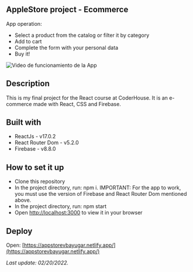 ## AppleStore project - Ecommerce

App operation:

- Select a product from the catalog or filter it by category
- Add to cart
- Complete the form with your personal data
- Buy it!

![Video de funcionamiento de la App](https://media.giphy.com/media/yqeAN6didU6zYlWYMR/giphy.gif)

## Description

This is my final project for the React course at CoderHouse.
It is an e-commerce made with React, CSS and Firebase.

## Built with

- ReactJs - v17.0.2
- React Router Dom - v5.2.0
- Firebase - v8.8.0

## How to set it up

- Clone this repository
- In the project directory, run: npm i. IMPORTANT: For the app to work, you must use the version of Firebase and React Router Dom mentioned above.
- In the project directory, run: npm start
- Open [http://localhost:3000](http://localhost:3000) to view it in your browser

## Deploy

Open: [https://appstorevbayugar.netlify.app/](https://appstorevbayugar.netlify.app/)

_Last update: 02/20/2022._
